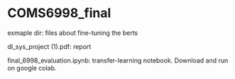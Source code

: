 # COMS6998_final

exmaple dir: files about fine-tuning the berts  

dl_sys_project (1).pdf: report  

final_6998_evaluation.ipynb: transfer-learning notebook. Download and run on google colab.  
